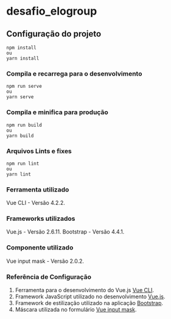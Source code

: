 # desafio_elogroup

## Configuração do projeto
```
npm install
ou
yarn install
```

### Compila e recarrega para o desenvolvimento
```
npm run serve
ou
yarn serve
```

### Compila e minifica para produção
```
npm run build
ou
yarn build
```

### Arquivos Lints e fixes
```
npm run lint
ou
yarn lint
```

### Ferramenta utilizado
Vue CLI - Versão 4.2.2.

### Frameworks utilizados
Vue.js - Versão 2.6.11.
Bootstrap - Versão 4.4.1.

### Componente utilizado
Vue input mask - Versão 2.0.2.

### Referência de Configuração
1. Ferramenta para o desenvolvimento do Vue.js [Vue CLI](https://cli.vuejs.org).
2. Framework JavaScript utilizado no desenvolvimento [Vue.js](https://vuejs.org).
3. Framework de estilização utilizado na aplicação [Bootstrap](https://getbootstrap.com).
4. Máscara utilizada no formulário [Vue input mask](https://www.npmjs.com/package/v-mask).
